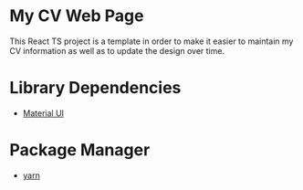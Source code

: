 # My CV Web Page
This React TS project is a template in order to make it easier to maintain my CV information as well as to update the design over time.

# Library Dependencies
* [Material UI](https://mui.com/)

# Package Manager
* [yarn](https://yarnpkg.com/)